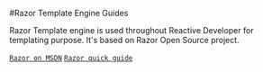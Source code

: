 ﻿#Razor Template Engine Guides

Razor Template engine is used throughout Reactive Developer for templating purpose. It's based on Razor Open Source project. 

[`Razor on MSDN`](http://www.asp.net/web-pages/overview/getting-started/introducing-razor-syntax-%28c%29)
[`Razor quick guide`](http://haacked.com/archive/2011/01/06/razor-syntax-quick-reference.aspx/)